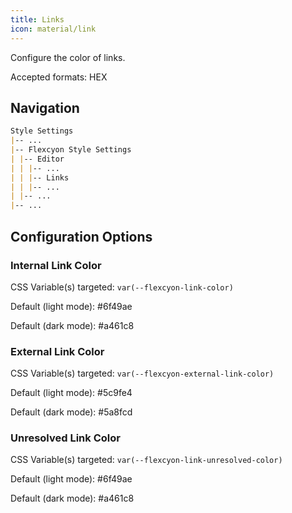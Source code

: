 ```yaml
---
title: Links
icon: material/link
---
```


Configure the color of links.

Accepted formats: HEX

## Navigation

```md
Style Settings
|-- ...
|-- Flexcyon Style Settings
| |-- Editor
| | |-- ...
| | |-- Links
| | |-- ...
| |-- ...
|-- ...
```

## Configuration Options

### Internal Link Color

CSS Variable(s) targeted: `var(--flexcyon-link-color)`

Default (light mode):
<span class="col-sqr" style="background-color: #6f49ae"></span> #6f49ae

Default (dark mode): <span class="col-sqr" style="background-color: #a461c8"></span> #a461c8

### External Link Color

CSS Variable(s) targeted: `var(--flexcyon-external-link-color)`

Default (light mode): <span class="col-sqr" style="background-color: #5c9fe4"></span> #5c9fe4

Default (dark mode): <span class="col-sqr" style="background-color: #5a8fcd"></span> #5a8fcd

### Unresolved Link Color

CSS Variable(s) targeted: `var(--flexcyon-link-unresolved-color)`

Default (light mode): <span class="col-sqr" style="background-color: #6f49ae"></span> #6f49ae

Default (dark mode): <span class="col-sqr" style="background-color: #a461c8"></span> #a461c8
